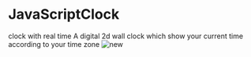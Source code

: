 # JavaScriptClock
clock with real time
A digital 2d wall clock which show your current time according to your time zone
![new](https://user-images.githubusercontent.com/60797362/155883290-e5299a00-c443-42d1-915e-35b615dc3409.JPG)
